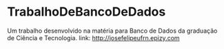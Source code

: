 # TrabalhoDeBancoDeDados
Um trabalho desenvolvido na matéria para Banco de Dados da graduação de Ciência e Tecnologia.
link: http://josefelipeufrn.epizy.com
